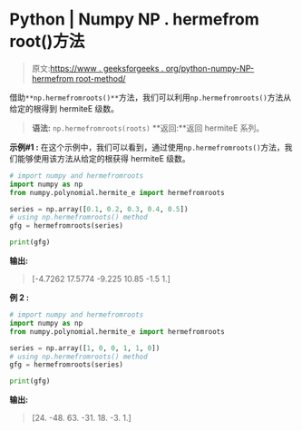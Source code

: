 # Python | Numpy NP . hermefrom root()方法

> 原文:[https://www . geeksforgeeks . org/python-numpy-NP-hermefrom root-method/](https://www.geeksforgeeks.org/python-numpy-np-hermefromroots-method/)

借助`**np.hermefromroots()**`方法，我们可以利用`np.hermefromroots()`方法从给定的根得到 hermiteE 级数。

> **语法:** `np.hermefromroots(roots)`
> **返回:**返回 hermiteE 系列。

**示例#1 :**
在这个示例中，我们可以看到，通过使用`np.hermefromroots()`方法，我们能够使用该方法从给定的根获得 hermiteE 级数。

```py
# import numpy and hermefromroots
import numpy as np
from numpy.polynomial.hermite_e import hermefromroots

series = np.array([0.1, 0.2, 0.3, 0.4, 0.5])
# using np.hermefromroots() method
gfg = hermefromroots(series)

print(gfg)
```

**输出:**

> [-4.7262 17.5774 -9.225 10.85 -1.5 1.]

**例 2 :**

```py
# import numpy and hermefromroots
import numpy as np
from numpy.polynomial.hermite_e import hermefromroots

series = np.array([1, 0, 0, 1, 1, 0])
# using np.hermefromroots() method
gfg = hermefromroots(series)

print(gfg)
```

**输出:**

> [24\. -48\. 63\. -31\. 18\. -3\. 1.]